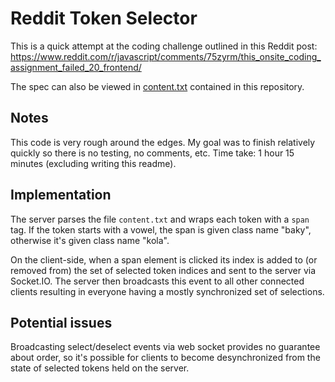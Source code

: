 Reddit Token Selector
=====================

This is a quick attempt at the coding challenge outlined in this Reddit post:
https://www.reddit.com/r/javascript/comments/75zyrm/this_onsite_coding_assignment_failed_20_frontend/

The spec can also be viewed in [content.txt](content.txt) contained in this repository.

Notes
-----

This code is very rough around the edges. My goal was to finish relatively
quickly so there is no testing, no comments, etc. Time take: 1 hour 15 minutes
(excluding writing this readme).


Implementation
--------------

The server parses the file `content.txt` and wraps each token with a `span` tag. If the token starts with a vowel, the span is given class name "baky", otherwise it's given class name "kola".

On the client-side, when a span element is clicked its index is added to (or removed from) the set of selected token indices and sent to the server via Socket.IO. The server then broadcasts this event to all other connected clients resulting in everyone having a mostly synchronized set of selections.

Potential issues
----------------

Broadcasting select/deselect events via web socket provides no guarantee about order, so it's possible for clients to become desynchronized from the state of selected tokens held on the server.

